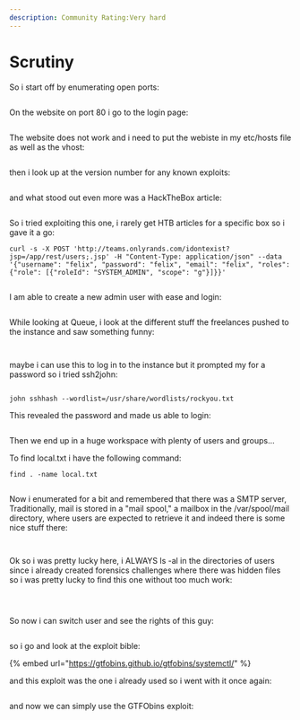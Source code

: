 ```yaml
---
description: Community Rating:Very hard
---
```


# Scrutiny

So i start off by enumerating open ports:

<figure><img src="../../../.gitbook/assets/image (9).png" alt=""><figcaption></figcaption></figure>

On the website on port 80 i go to the login page:

<figure><img src="../../../.gitbook/assets/image (10).png" alt=""><figcaption></figcaption></figure>

The website does not work and i need to put the webiste in my etc/hosts file as well as the vhost:

<figure><img src="../../../.gitbook/assets/image (11).png" alt=""><figcaption></figcaption></figure>

then i look up at the version number for any known exploits:

<figure><img src="../../../.gitbook/assets/image (12).png" alt=""><figcaption></figcaption></figure>

and what stood out even more was a HackTheBox article:

<figure><img src="../../../.gitbook/assets/image (13).png" alt=""><figcaption></figcaption></figure>

So i tried exploiting this one, i rarely get HTB articles for a specific box so i gave it a go:

```
curl -s -X POST 'http://teams.onlyrands.com/idontexist?jsp=/app/rest/users;.jsp' -H "Content-Type: application/json" --data '{"username": "felix", "password": "felix", "email": "felix", "roles": {"role": [{"roleId": "SYSTEM_ADMIN", "scope": "g"}]}}'
```

<figure><img src="../../../.gitbook/assets/image (14).png" alt=""><figcaption></figcaption></figure>

I am able to create a new admin user with ease and login:

<figure><img src="../../../.gitbook/assets/image (15).png" alt=""><figcaption></figcaption></figure>

While looking at Queue, i look at the different stuff the freelances pushed to the instance and saw something funny:

<figure><img src="../../../.gitbook/assets/image (16).png" alt=""><figcaption></figcaption></figure>

<figure><img src="../../../.gitbook/assets/image (17).png" alt=""><figcaption></figcaption></figure>

maybe i can use this to log in to the instance but it prompted my for a password so i tried ssh2john:

<figure><img src="../../../.gitbook/assets/image (18).png" alt=""><figcaption></figcaption></figure>

```
john sshhash --wordlist=/usr/share/wordlists/rockyou.txt
```

This revealed the password and made us able to login:

<figure><img src="../../../.gitbook/assets/image (19).png" alt=""><figcaption></figcaption></figure>

Then we end up in a huge workspace with plenty of users and groups...

To find local.txt i have the following command:

```
find . -name local.txt
```

<figure><img src="../../../.gitbook/assets/image (20).png" alt=""><figcaption></figcaption></figure>

Now i enumerated for a bit and remembered that there was a SMTP server, Traditionally, mail is stored in a "mail spool," a mailbox in the /var/spool/mail directory, where users are expected to retrieve it and indeed there is some nice stuff there:

<figure><img src="../../../.gitbook/assets/image (21).png" alt=""><figcaption></figcaption></figure>

<figure><img src="../../../.gitbook/assets/image (22).png" alt=""><figcaption></figcaption></figure>

Ok so i was pretty lucky here, i ALWAYS ls -al in the directories of users since i already created forensics challenges where there was hidden files so i was pretty lucky to find this one without too much work:

<figure><img src="../../../.gitbook/assets/image (23).png" alt=""><figcaption></figcaption></figure>

<figure><img src="../../../.gitbook/assets/image (24).png" alt=""><figcaption></figcaption></figure>

<figure><img src="../../../.gitbook/assets/image (25).png" alt=""><figcaption></figcaption></figure>

So now i can switch user and see the rights of this guy:

<figure><img src="../../../.gitbook/assets/image (26).png" alt=""><figcaption></figcaption></figure>

so i go and look at the exploit bible:

{% embed url="https://gtfobins.github.io/gtfobins/systemctl/" %}

and this exploit was the one i already used so i went with it once again:

<figure><img src="../../../.gitbook/assets/image (28).png" alt=""><figcaption></figcaption></figure>

and now we can simply use the GTFObins exploit:

<figure><img src="../../../.gitbook/assets/image (27).png" alt=""><figcaption></figcaption></figure>

<figure><img src="../../../.gitbook/assets/image (76).png" alt=""><figcaption></figcaption></figure>
